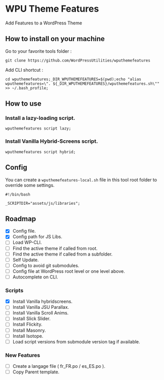 # WPU Theme Features

Add Features to a WordPress Theme

## How to install on your machine

Go to your favorite tools folder :

```
git clone https://github.com/WordPressUtilities/wputhemefeatures
```

Add CLI shortcut :

```
cd wputhemefeatures;_DIR_WPUTHEMEFEATURES=$(pwd);echo "alias wputhemefeatures=\". ${_DIR_WPUTHEMEFEATURES}/wputhemefeatures.sh\"" >> ~/.bash_profile;
```

## How to use

### Install a lazy-loading script.

`wputhemefeatures script lazy;`

### Install Vanilla Hybrid-Screens script.

`wputhemefeatures script hybrid;`

## Config

You can create a `wputhemefeatures-local.sh` file in this tool root folder to override some settings.

```
#!/bin/bash

_SCRIPTDIR="assets/js/libraries";
```

## Roadmap

- [x] Config file.
- [x] Config path for JS Libs.
- [ ] Load WP-CLI.
- [ ] Find the active theme if called from root.
- [ ] Find the active theme if called from a subfolder.
- [ ] Self Update.
- [ ] Config to avoid git submodules.
- [ ] Config file at WordPress root level or one level above.
- [ ] Autocomplete on CLI.

### Scripts

- [x] Install Vanilla hybridscreens.
- [ ] Install Vanilla JSU Parallax.
- [ ] Install Vanilla Scroll Anims.
- [ ] Install Slick Slider.
- [ ] Install Flickity.
- [ ] Install Masonry.
- [ ] Install Isotope.
- [ ] Load script versions from submodule version tag if available.

### New Features

- [ ] Create a langage file ( fr_FR.po / es_ES.po ).
- [ ] Copy Parent template.
